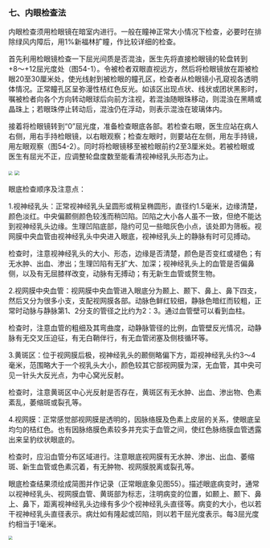 ### 七、内眼检查法

内眼检查须用检眼镜在暗室内进行。一般在瞳神正常大小情况下检查，必要时在排除绿风内障后，用1%新福林扩瞳，作比较详细的检查。

首先利用检眼镜检查一下屈光间质是否混浊，医生先将直接检眼镜的轮盘转到+8〜+12屈光度处（图54-1）。令被检者双眼直视远方，然后将检眼镜放在距被检眼20至30厘米处，使光线射到被检眼的瞳孔区，检查者从检眼镜小孔窥视各透明体情况。正常瞳孔区呈弥漫性桔红色反光。如该区出现点状、线状或团状黑影时，嘱被检者向各个方向转动眼球后向前方注视，若混浊随眼珠移动，则混浊在黑睛或晶珠上；若眼珠停止转动后，混浊仍在浮动，则表示混浊在玻璃体内。

接着将检眼镜转到“0”屈光度，准备检查眼底各部。若检查右眼，医生应站在病人右侧，用右手持检眼镜，以右眼观察；检查左眼时，则要站在左侧，用左手持镜，用左眼观察（图54-2）。同时将检眼镜移至被检眼前约2至3厘米处。若被检眼或医生有屈光不正，应调整轮盘度数至能看清视神经乳头形态为止。

<img src="./img/54-1.jpg" style="zoom:50%;" />      <img src="./img/54-2.jpg" style="zoom:60%;" />

眼底检查顺序及注意点：

1.视神经乳头：正常视神经乳头呈圆形或稍呈椭圆形，直径约1.5毫米，边缘清楚，颜色淡红。中央偏颞侧颜色较浅而稍凹陷。凹陷之大小各人虽不一致，但绝不能达到视神经乳头边缘。生理凹陷底部，隐约可见一些暗灰色小点，该处即为筛板。视网膜中央血管由视神经乳头中央进入眼底，视神经乳头上的静脉有时可见搏动。

检查时，注意视神经乳头的大小、形态，边缘是否清楚，颜色是否变红或褪色；有无水肿、出血、渗出；生理凹陷有无扩大、加深；视神经乳头上的血管是否偏鼻侧，以及有无屈膝样改变，动脉有无搏动；有无新生血管或赘生物。

2.视网膜中央血管：视网膜中央血管进入眼底分为颞上、颞下、鼻上、鼻下四支，然后又分为很多小支，支配视网膜各部。动脉色鲜红较细，静脉色暗红而较粗，正常时动脉与静脉第1、2分支的管径之比约为2：3。通过血管壁可以看到血柱。

检查时，注意血管的粗细及其弯曲度，动静脉管径的比例，血管壁反光情况，动静脉有无交叉压迫征，有无白鞘伴行，有无血管闭塞及侧枝循环等。

3.黄斑区：位于视网膜后极，视神经乳头的颞侧略偏下方，距视神经乳头约3〜4毫米，范围略大于一个视乳头大小，颜色较其它部视网膜为深，无血管，其中央可见一针头大反光点，为中心窝光反射。

检查时，注意黄斑区中心光反射是否存在，黄斑区有无水肿、出血、渗出物、色素紊乱，萎缩斑或裂孔等。

4.视网膜：正常感觉部视网膜是透明的，因脉络膜及色素上皮层的关系，使眼底呈均匀的桔红色。也有因脉络膜色素较多并充实于血管之间，使红色脉络膜血管透露出来呈豹纹状眼底的。

检查时，应沿血管分布区域进行。注意眼底视网膜有无水肿、渗出、出血、萎缩斑、新生血管或色素沉着，有无肿物、视网膜脱离或裂孔等。

眼底检查结果须绘成简图并作记录（正常眼底象见图55）。描述眼底病变时，通常以视神经乳头、视网膜血管、黄斑部为标志，注明病变的位置，如颞上、颞下、鼻上、鼻下，距离视神经乳头边缘有多少个视神经乳头直径等。病变的大小，也以若干视神经乳头直径表示。病灶如有隆起或凹陷，则以若干屈光度表示。每3屈光度约相当于1毫米。

<img src="./img/55.jpg" style="zoom:50%;" />
